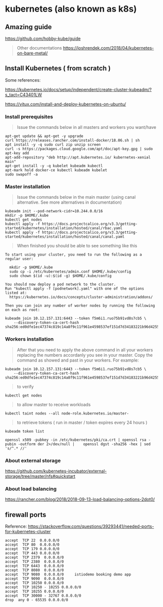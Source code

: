 # kubernetes (also known as k8s) 

## Amazing guide
https://github.com/hobby-kube/guide

> Other documentations
https://joshrendek.com/2018/04/kubernetes-on-bare-metal/


## Install Kubernetes ( from scratch )
Some references: 

https://kubernetes.io/docs/setup/independent/create-cluster-kubeadm/?s_tact=C43401LW

https://vitux.com/install-and-deploy-kubernetes-on-ubuntu/

### Install prerequisites
> Issue the commands below in all masters and workers you want/have
```
apt-get update && apt-get -y upgrade
curl https://releases.rancher.com/install-docker/18.06.sh | sh
apt install -y -q sudo curl zip unzip screen 
curl -s https://packages.cloud.google.com/apt/doc/apt-key.gpg | sudo apt-key add
apt-add-repository "deb http://apt.kubernetes.io/ kubernetes-xenial main"
apt-get install -y -q kubelet kubeadm kubectl
apt-mark hold docker-ce kubectl kubeadm kubelet
sudo swapoff -a
``` 
### Master installation
> Issue the commands below in the main master (using canal alternative. See more alternatives in documentation)
```
kubeadm init --pod-network-cidr=10.244.0.0/16
mkdir -p $HOME/.kube
kubectl get nodes
kubectl apply -f https://docs.projectcalico.org/v3.3/getting-started/kubernetes/installation/hosted/canal/rbac.yaml
kubectl apply -f https://docs.projectcalico.org/v3.3/getting-started/kubernetes/installation/hosted/canal/canal.yaml
```
> When finished you should be able to see something like this
```
To start using your cluster, you need to run the following as a regular user:

  mkdir -p $HOME/.kube
  sudo cp -i /etc/kubernetes/admin.conf $HOME/.kube/config
  sudo chown $(id -u):$(id -g) $HOME/.kube/config

You should now deploy a pod network to the cluster.
Run "kubectl apply -f [podnetwork].yaml" with one of the options listed at:
  https://kubernetes.io/docs/concepts/cluster-administration/addons/

Then you can join any number of worker nodes by running the following on each as root:

kubeadm join 10.12.157.131:6443 --token f5m6i1.ruo75b91vd8s7cb5 \
    --discovery-token-ca-cert-hash sha256:ed0dfe1ec47374c819c14a8f9c11f961e4598537ef151d7d34183221b96d4255

```

###  Workers installation
> After that you need to apply the above command in all your workers replacing the numbers accordanly you see in your master. Copy the command as showed and past in your workers. For example:
```
kubeadm join 10.12.157.131:6443 --token f5m6i1.ruo75b91vd8s7cb5 \
    --discovery-token-ca-cert-hash sha256:ed0dfe1ec47374c819c14a8f9c11f961e4598537ef151d7d34183221b96d4255
```

> to verify 
```
kubectl get nodes
```

> to allow master to receive workloads
```
kubectl taint nodes --all node-role.kubernetes.io/master-
``` 
> to retrieve tokens ( run in master / token expires every 24 hours )
```
kubeadm token list

openssl x509 -pubkey -in /etc/kubernetes/pki/ca.crt | openssl rsa -pubin -outform der 2>/dev/null |    openssl dgst -sha256 -hex | sed 's/^.* //'
```
### About external storage
https://github.com/kubernetes-incubator/external-storage/tree/master/nfs#quickstart

### About load balancing
https://rancher.com/blog/2018/2018-09-13-load-balancing-options-2dot0/

## firewall ports  
Reference: https://stackoverflow.com/questions/39293441/needed-ports-for-kubernetes-cluster

```
accept  TCP 22  0.0.0.0/0 
accept  TCP 80  0.0.0.0/0 
accept  TCP 179 0.0.0.0/0 
accept  TCP 443 0.0.0.0/0 
accept  TCP 2379  0.0.0.0/0 
accept  TCP 2380  0.0.0.0/0 
accept  TCP 6443  0.0.0.0/0 
accept  TCP 8080  0.0.0.0/0 
accept  TCP 9080  0.0.0.0/0     istiodemo booking demo app
accept  TCP 9090  0.0.0.0/0 
accept  TCP 10250 0.0.0.0/0 
accept  TCP 10250 - 10255 0.0.0.0/0 
accept  TCP 10255 0.0.0.0/0 
accept  TCP 30000 - 32767 0.0.0.0/0 
drop  any 0 - 65535 0.0.0.0/0       
```
